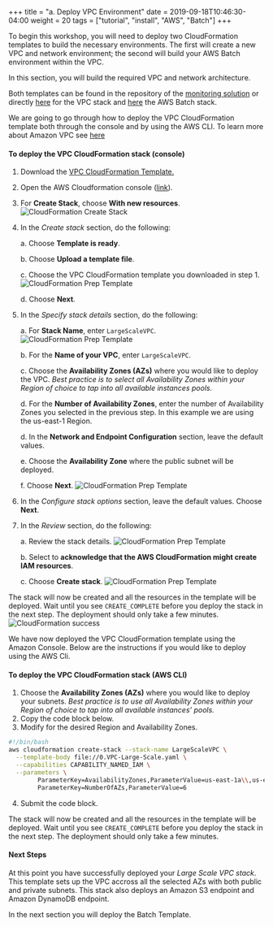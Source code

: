 +++
title = "a. Deploy VPC Environment"
date = 2019-09-18T10:46:30-04:00
weight = 20
tags = ["tutorial", "install", "AWS", "Batch"]
+++


To begin this workshop, you will need to deploy two CloudFormation templates to build the necessary environments. The first will create a new VPC and network environment; the second will build your AWS Batch environment within the VPC. 

In this section, you will build the required VPC and network architecture.

Both templates can be found in the repository of the [monitoring solution](https://github.com/aws-samples/aws-batch-runtime-monitoring) or directly [here](https://raw.githubusercontent.com/aws-samples/aws-batch-runtime-monitoring/main/docs/ExamplesCfnTemplates/VPC-Large-Scale.yaml) for the VPC stack and [here](https://raw.githubusercontent.com/aws-samples/aws-batch-runtime-monitoring/main/docs/ExamplesCfnTemplates/Batch-Large-Scale.yaml) the AWS Batch stack. 

We are going to go through how to deploy the VPC CloudFormation template both through the console and by using the AWS CLI. To learn more about Amazon VPC see [here](https://docs.amazonaws.cn/en_us/vpc/latest/userguide/what-is-amazon-vpc.html) 

#### To deploy the VPC CloudFormation stack (console)
1. Download the [VPC CloudFormation Template.](https://raw.githubusercontent.com/aws-samples/aws-batch-runtime-monitoring/main/docs/ExamplesCfnTemplates/VPC-Large-Scale.yaml)
2. Open the AWS Cloudformation console ([link](https://console.aws.amazon.com/cloudformation/)).
3. For **Create Stack**, choose **With new resources**. ![CloudFormation Create Stack](/images/aws-batch/deep-dive/CloudFormation_2.png)
4. In the *Create stack* section, do the following:

    a. Choose **Template is ready**. 

    b. Choose **Upload a template file**.  

    c. Choose the VPC CloudFormation template you downloaded in step 1. ![CloudFormation Prep Template](/images/aws-batch/deep-dive/CloudFormation_prepT_2.png)

    d. Choose **Next**.
5. In the *Specify stack details* section, do the following:

    a. For **Stack Name**, enter `LargeScaleVPC`.  ![CloudFormation Prep Template](/images/aws-batch/deep-dive/CloudFormation_stackName.png)

    b. For the **Name of your VPC**, enter `LargeScaleVPC`. 

    c. Choose the **Availability Zones (AZs)** where you would like to deploy the VPC. *Best practice is to select all Availability Zones within your Region of choice to tap into all available instances pools.* 

    d. For the **Number of Availability Zones**, enter the number of Availability Zones you selected in the previous step. In this example we are using the us-east-1 Region. 

    d. In the **Network and Endpoint Configuration** section, leave the default values. 

    e. Choose the **Availability Zone** where the public subnet will be deployed. 

    f. Choose **Next**. ![CloudFormation Prep Template](/images/aws-batch/deep-dive/CloudFormation_-_Stack-5.png)

6. In the *Configure stack options* section, leave the default values. Choose **Next**. 
7.  In the *Review* section, do the following:
    
    a. Review the stack details. ![CloudFormation Prep Template](/images/aws-batch/deep-dive/CloudFormation_-_Stack-8.png)

    b. Select to **acknowledge that the AWS CloudFormation might create IAM resources**. 

    c. Choose **Create stack**. ![CloudFormation Prep Template](/images/aws-batch/deep-dive/CloudFormation_-_Stack-9.png)

 
The stack will now be created and all the resources in the template will be deployed. Wait until you see `CREATE_COMPLETE` before you deploy the stack in the next step. The deployment should only take a few minutes.
![CloudFormation success](/images/aws-batch/deep-dive/CloudFormation_-_Stack-10.png)

We have now deployed the VPC CloudFormation template using the Amazon Console. Below are the instructions if you would like to deploy using the AWS Cli.

#### To deploy the VPC CloudFormation stack (AWS CLI)

1. Choose the **Availability Zones (AZs)** where you would like to deploy your subnets. *Best practice is to use all Availability Zones within your Region of choice to tap into all available instances’ pools.*
2. Copy the code block below.
3. Modify for the desired Region and Availability Zones.

```bash
#!/bin/bash
aws cloudformation create-stack --stack-name LargeScaleVPC \
  --template-body file://0.VPC-Large-Scale.yaml \
  --capabilities CAPABILITY_NAMED_IAM \
  --parameters \
        ParameterKey=AvailabilityZones,ParameterValue=us-east-1a\\,us-east-1b\\,us-east-1c\\,us-east-1d\\,us-east-1e\\,us-east-1f \
        ParameterKey=NumberOfAZs,ParameterValue=6

```
4. Submit the code block.

The stack will now be created and all the resources in the template will be deployed. Wait until you see `CREATE_COMPLETE` before you deploy the stack in the next step. The deployment should only take a few minutes.

#### Next Steps
At this point you have successfully deployed your *Large Scale VPC stack*. This template sets up the VPC accross all the selected AZs with both public and private subnets. This stack also deploys an Amazon S3 endpoint and Amazon DynamoDB endpoint.

In the next section you will deploy the Batch Template.
